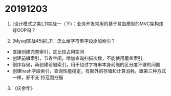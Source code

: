# 20191203

1. [设计模式之美]_11实战一（下）：业务开发常用的基于贫血模型的MVC架构违背OOP吗？

2. [Mysql实战45讲]_11：怎么给字符串字段添加索引？

  - 直接创建完整索引，这比较占用空间
  - 创建前缀索引，节省空间，增加查询扫描次数，不能使用覆盖索引;
  - 倒序存储，再创建前缀索引，用于绕过字符串本身前缀的区分度不够的问题
  - 创建hash字段索引，查询性能稳定，有额外的存储和计算消耗，跟第三种方式一样，都不支 持范围扫描
  
3. 《庆余年》
